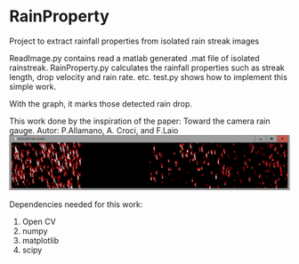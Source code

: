 # RainProperty
Project to extract rainfall properties from isolated rain streak images

ReadImage.py contains read a matlab generated .mat file of isolated rainstreak.
RainProperty.py calculates the rainfall properties such as streak length, drop velocity and rain rate. etc.
test.py shows how to implement this simple work.

With the graph, it marks those detected rain drop.


This work done by the inspiration of the paper: Toward the camera rain gauge. Autor: P.Allamano, A. Croci, and F.Laio
![Detected Rain Streak](https://github.com/chrimerss/RainProperty/blob/master/Rainstreak.png)

Dependencies needed for this work:
1. Open CV
2. numpy
3. matplotlib
4. scipy
